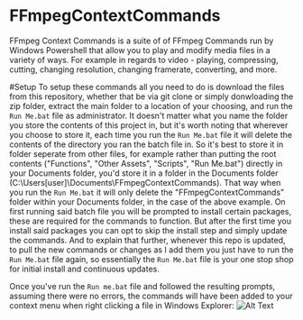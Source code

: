 # FFmpegContextCommands
FFmpeg Context Commands is a suite of of FFmpeg Commands run by Windows Powershell that allow you to play and modify media files in a 
variety of ways. For example in regards to video - playing, compressing, cutting, changing resolution, changing framerate, converting, and
more.

#Setup
To setup these commands all you need to do is download the files from this repository, whether that be via git clone or simply donwloading 
the zip folder, extract the main folder to a location of your choosing, and run the `Run Me.bat` file as administrator. It doesn't matter 
what you name the folder you store the contents of this project in, but it's worth noting that wherever you choose to store it, each time 
you run the `Run Me.bat` file it will delete the contents of the directory you ran the batch file in. So it's best to store it in folder 
seperate from other files, for example rather than putting the root contents ("Functions", "Other Assets", "Scripts", "Run Me.bat") 
directly in your Documents folder, you'd store it in a folder in the Documents folder (C:\Users\[user]\Documents\FFmpegContextCommands).
That way when you run the `Run Me.bat` it will only delete the "FFmpegContextCommands" folder within your Documents folder, in the case
of the above example. On first running said batch file you will be prompted to install certain packages, these are required for the 
commands to function. But after the first time you install said packages you can opt to skip the install step and simply update the 
commands. And to explain that further, whenever this repo is updated, to pull the new commands or changes as I add them you just have to 
run the `Run Me.bat` file again, so essentially the `Run Me.bat` file is your one stop shop for initial install and continuous updates.

Once you've run the `Run me.bat` file and followed the resulting prompts, assuming there were no errors, the commands will have been added
to your context menu when right clicking a file in Windows Explorer:
![Alt Text](https://i.postimg.cc/RVLpfj9m/MW00-Cropped-Gif.gif)
